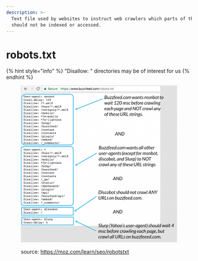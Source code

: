 ```yaml
---
description: >-
  Text file used by websites to instruct web crawlers which parts of the site
  should not be indexed or accessed.
---
```


# robots.txt

{% hint style="info" %}
"Disallow: " directories may be of interest for us
{% endhint %}

<figure><img src="../../../../.gitbook/assets/robots-txt.png" alt=""><figcaption><p>source: <a href="https://moz.com/learn/seo/robotstxt">https://moz.com/learn/seo/robotstxt</a> </p></figcaption></figure>
